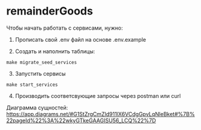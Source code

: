 # remainderGoods

Чтобы начать работать с сервисами, нужно:

1. Прописать свой .env файл на основе .env.example

2. Создать и наполнить таблицы:

```
make migrate_seed_services
```

3. Запустить сервисы

```
make start_services
```

4. Производить соответсвующие запросы через postman или curl

Диаграмма сущностей: https://app.diagrams.net/#G1StZrgCmZld911lX6VCdgGpvLqNleBket#%7B%22pageId%22%3A%22wkyGTkeGAAGISU56_LCQ%22%7D

